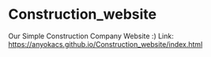 # Construction_website
Our Simple Construction Company Website :)
Link: https://anyokacs.github.io/Construction_website/index.html
